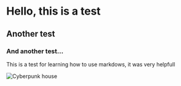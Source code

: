 # Hello, this is a test

## Another test

### And another test...

This is a test for learning how to use markdows, it was very helpfull 

![Cyberpunk house](https://static.wixstatic.com/media/c67c8a_0984c39101ba462088c6d2cfaaeff984~mv2.png/v1/fill/w_349,h_349,al_c,q_85,usm_0.66_1.00_0.01,enc_auto/cyberpunk.png)
